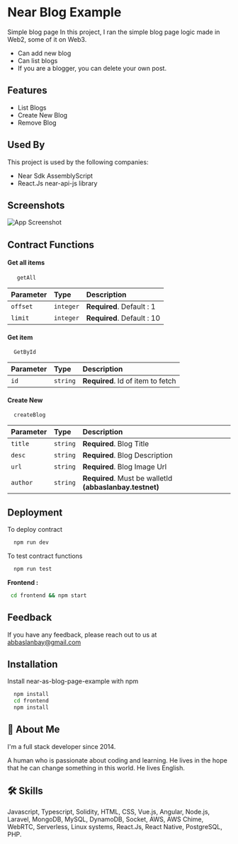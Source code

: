 
# Near Blog Example

Simple blog page
In this project, I ran the simple blog page logic made in Web2, some of it on Web3.
- Can add new blog
- Can list blogs
- If you are a blogger, you can delete your own post.

 
## Features

- List Blogs
- Create New Blog
- Remove Blog


## Used By

This project is used by the following companies:

- Near Sdk AssemblyScript
- React.Js near-api-js library

## Screenshots

![App Screenshot](https://i.ibb.co/bbrTKZ6/Ekran-Resmi-2022-04-04-10-17-09.png)



## Contract Functions
#### Get all items

```http
   getAll
```

| Parameter | Type     | Description                |
| :-------- | :------- | :------------------------- |
| `offset` | `integer` | **Required**. Default : 1 |
| `limit` | `integer` | **Required**. Default : 10 |

#### Get item

```http
  GetById
```

| Parameter | Type     | Description                       |
| :-------- | :------- | :-------------------------------- |
| `id`      | `string` | **Required**. Id of item to fetch |


#### Create New

```http
  createBlog
```

| Parameter | Type     | Description                       |
| :-------- | :------- | :-------------------------------- |
| `title`      | `string` | **Required**. Blog Title 
| `desc`      | `string` | **Required**. Blog Description 
| `url`      | `string` | **Required**. Blog Image Url 
| `author`      | `string` | **Required**. Must be walletId **(abbaslanbay.testnet)**

## Deployment

To deploy contract

```bash
  npm run dev
```
To test contract functions

```bash
  npm run test
```

**Frontend :**

```bash
 cd frontend && npm start
```
## Feedback

If you have any feedback, please reach out to us at abbaslanbay@gmail.com


## Installation

Install near-as-blog-page-example with npm

```bash
  npm install
  cd frontend
  npm install
```
    
## 🚀 About Me
I'm a full stack developer since 2014.

A human who is passionate about coding and learning. He lives in the hope that he can change something in this world. 
He lives English.

## 🛠 Skills
Javascript, Typescript, Solidity, HTML, CSS, Vue.js, Angular, Node.js, Laravel, MongoDB, MySQL, DynamoDB, Socket, AWS, AWS Chime, WebRTC, Serverless, Linux systems, React.Js,
React Native, PostgreSQL, PHP.
